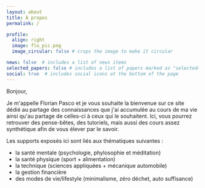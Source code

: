 ```yaml
---
layout: about
title: À propos
permalink: /

profile:
  align: right
  image: flo_pic.png
  image_circular: false # crops the image to make it circular

news: false  # includes a list of news items
selected_papers: false # includes a list of papers marked as "selected={true}"
social: true  # includes social icons at the bottom of the page
---
```


Bonjour,

Je m'appelle Florian Pasco et je vous souhaite la bienvenue sur ce site dédié au partage des connaissances que j'ai accumulée au cours de ma vie ainsi qu'au partage de celles-ci à ceux qui le souhaitent. Ici, vous pourrez retrouver des pense-bêtes, des tutoriels, mais aussi des cours assez synthétique afin de vous élever par le savoir.

Les supports exposés ici sont liés aux thématiques suivantes :
- la santé mentale (psychologie, phylosophie et méditation)
- la santé physique (sport + alimentation)
- la technique (sciences appliquées + mécanique automobile)
- la gestion financière
- des modes de vie/lifestyle (minimalisme, zéro déchet, auto suffisance)
